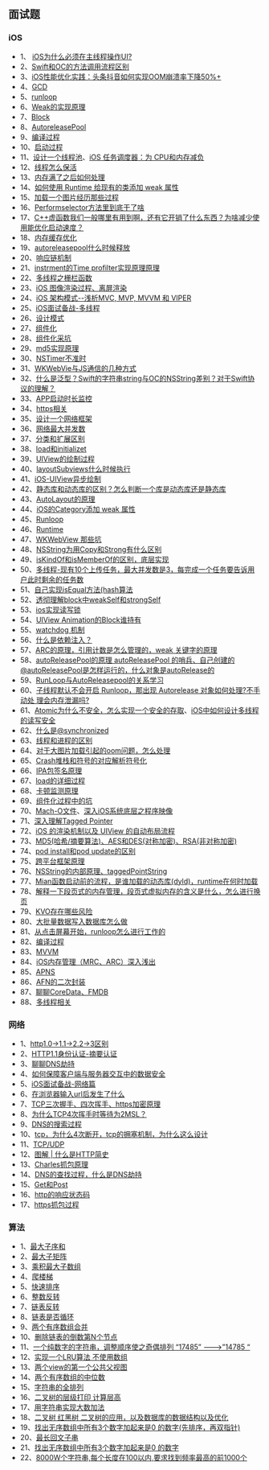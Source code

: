 

## 面试题


### iOS 

* 1、 [iOS为什么必须在主线程操作UI?](https://778477.github.io/2017/06/19/2017-06-19-为什么iOS更新UI操作必须在主线程/)
* 2、[Swift和OC的方法调用流程区别](https://kemchenj.github.io/2017-01-09/)
* 3、[iOS性能优化实践：头条抖音如何实现OOM崩溃率下降50%+](https://mp.weixin.qq.com/s/4-4M9E8NziAgshlwB7Sc6g)
* 4、[GCD](https://looseyi.github.io/post/notes/01-gcd/)
* 5、[runloop](https://blog.ibireme.com/2015/05/18/runloop/)
* 6、[Weak的实现原理](https://www.jianshu.com/p/f331bd5ce8f8)
* 7、[Block](https://www.jianshu.com/p/93813c293266)
* 8、[AutoreleasePool](https://www.jianshu.com/p/32265cbb2a26)
* 9、[编译过程](https://juejin.im/post/6844904040841641998)
* 10、[启动过程](https://www.jianshu.com/p/7096478ccbe7)
* 11、[设计一个线程池](https://www.jianshu.com/p/5bb4123e415c)、[iOS 任务调度器：为 CPU和内存减负](https://www.jianshu.com/p/f2a610c77d26)
* 12、[线程怎么保活](https://www.jianshu.com/p/2ffa6678f83d)
* 13、[内存满了之后如何处理](https://juejin.im/post/6844903550187733000)
* 14、[如何使用 Runtime 给现有的类添加 weak 属性](https://github.com/ChenYilong/iOSInterviewQuestions)
* 15、[加载一个图片经历那些过程](https://www.jianshu.com/p/72dd074728d8)
* 16、[Performselector方法里到底干了啥](https://www.jianshu.com/p/ac14e03d9345)
* 17、[C++虚函数我们一般哪里有用到啊，还有它开销了什么东西？为啥减少使用能优化启动速度？](https://www.dazhuanlan.com/2019/12/09/5dedcdb02c287/)
* 18、[内存缓存优化](https://www.jianshu.com/p/f7376a321c2e)
* 19、[autoreleasepool什么时候释放](https://www.jianshu.com/p/50bdd8438857)
* 20、[响应链机制](https://www.jianshu.com/p/2e074db792ba)
* 21、[instrment的Time profilter实现原理原理]()
* 22、[多线程之栅栏函数](https://zhuanlan.zhihu.com/p/142368783)
* 23、[iOS 图像渲染过程、离屏渲染](https://juejin.im/post/6844904162765832206#heading-18)
* 24、[iOS 架构模式--浅析MVC, MVP, MVVM 和 VIPER](https://zhangferry.com/2019/11/22/ios_architecture_patterns/)
* 25、[iOS面试备战-多线程](https://juejin.im/post/6854573211011514382)
* 26、[设计模式](https://www.jianshu.com/p/e5c69c7b8c00)
* 27、[组件化](https://www.jianshu.com/p/40060fa2a564)
* 28、[组件化采坑](https://juejin.im/post/6844903731738345479)
* 29、[md5实现原理](https://www.jianshu.com/p/82729c87ef68)
* 30、[NSTimer不准时](https://www.jianshu.com/p/d5845842b7d3)
* 31、[WKWebVie与JS通信的几种方式]()
* 32、[什么是泛型？Swift的字符串string与OC的NSString差别？对于Swift协议的理解？]()
* 33、[APP启动时长监控]()
* 34、[https相关](https://mp.weixin.qq.com/s/LV3cFpQtMUntMg6zn-01pQ)
* 35、[设计一个网络框架]()
* 36、[网络最大并发数]()
* 37、[分类和扩展区别](https://www.jianshu.com/p/ba35a975af9a)
* 38、[load和initializet](https://www.jianshu.com/p/c52d0b6ee5e9)
* 39、[UIView的绘制过程](https://www.jianshu.com/p/a81d48e0e44a)
* 40、[layoutSubviews什么时候执行](https://www.jianshu.com/p/a2acc4c7dc4b)
* 41、[iOS-UIView异步绘制](https://www.jianshu.com/p/1c1b3f7cf087)
* 42、[静态库和动态库的区别？怎么判断一个库是动态库还是静态库](https://www.jianshu.com/p/5069778e421a)
* 43、[AutoLayout的原理](https://www.jianshu.com/p/c6541ff0bdafv)
* 44、[iOS的Category添加 weak 属性](https://blog.csdn.net/devday/article/details/71130115)
* 45、[Runloop](https://www.jianshu.com/p/fcb271f69038)
* 46、[Runtime](https://www.jianshu.com/p/6ebda3cd8052)
* 47、[WKWebView 那些坑](https://zhuanlan.zhihu.com/p/24990222)
* 48、[NSString为用Copy和Strong有什么区别]()
* 49、[isKindOf和isMemberOf的区别，底层实现](https://www.jianshu.com/p/abad3809c7c1)
* 50、[多线程-现有10个上传任务，最大并发数是3，每完成一个任务要告诉用户此时剩余的任务数]()
* 51、[自己实现isEqual方法(hash算法](https://www.jianshu.com/p/915356e280fc)
* 52、[透彻理解block中weakSelf和strongSelf](https://www.jianshu.com/p/ae4f84e289b9)
* 53、[ios实现读写锁](https://blog.csdn.net/u014600626/article/details/102884794)
* 54、[UIView Animation的Block谁持有](http://saitjr.com/ios/ios-from-memory-leak-to-uiview-animation.html)
* 55、[watchdog 机制](https://juejin.cn/post/6844903683021340679)
* 56、[什么是依赖注入？](https://www.jianshu.com/p/0d72a945f2dd)
* 57、[ARC的原理，引用计数是怎么管理的，weak 关键字的原理](https://www.jianshu.com/p/e3690f3e4675)
* 58、[autoReleasePool的原理 autoReleasePool 的哨兵、自己创建的 @autoReleasePool是怎样运行的，什么对象是autoRelease的](https://www.jianshu.com/p/77eb9e0bcd70)
* 59、[RunLoop与AutoReleasepool的关系学习](https://www.jianshu.com/p/ae8a310457d7)
* 60、[子线程默认不会开启 Runloop，那出现 Autorelease 对象如何处理?不手动处 理会内存泄漏吗?](https://zhuanlan.zhihu.com/p/26796146)
* 61、[Atomic为什么不安全，怎么实现一个安全的存取](https://www.jianshu.com/p/f7411c90a68a)、[iOS中如何设计多线程的读写安全](https://tech.souyunku.com/?p=31631)
* 62、[什么是@synchronized](https://blog.csdn.net/qq_28551705/article/details/86094764)
* 63、[线程和进程的区别](https://www.jianshu.com/p/68b274548069)
* 64、[对于大图片加载引起的oom问题，怎么处理](https://www.jianshu.com/p/52e3535dd37c)
* 65、[Crash堆栈和符号的对应解析符号化](https://www.jianshu.com/p/29051908c74b)
* 66、[IPA包签名原理](https://juejin.cn/post/6844903744233013262)
* 67、[load的详细过程](https://blog.csdn.net/Lea__DongYang/article/details/79702537)
* 68、[卡顿监测原理](https://www.jianshu.com/p/8123fc17fe0e)
* 69、[组件化过程中的坑](https://www.jianshu.com/p/a869650dd3b6)
* 70、[Mach-O文件](https://www.jianshu.com/p/7c87e115492d)、[深入iOS系统底层之程序映像](https://www.jianshu.com/p/3b83193ff851)
* 71、[深入理解Tagged Pointer](https://www.jianshu.com/p/c9089494fb6c)
* 72、[iOS 的渲染机制以及 UIView 的自动布局流程](https://www.dazhuanlan.com/2020/01/31/5e33cdfb28a2a/)
* 73、[MD5(哈希/摘要算法)、AES和DES(对称加密)、RSA(非对称加密)](https://blog.csdn.net/seoyundu/article/details/88112861)
* 74、[pod install和pod update的区别](https://blog.csdn.net/jhope/article/details/81535586)
* 75、[跨平台框架原理]()
* 76、[NSString的内部原理、taggedPointString](https://www.jianshu.com/p/627815e1996b)
* 77、[Mian函数启动前的流程，是谁加载的动态库(dyld)，runtime在何时加载](https://www.jianshu.com/p/5efe327ac7ea)
* 78、[解释一下段⻚式的内存管理，段⻚式虚拟内存的含义是什么，怎么进行换⻚](https://blog.csdn.net/low5252/article/details/106075945)
* 79、[KVO存在哪些⻛险](https://www.cnblogs.com/wengzilin/p/4346775.html)
* 80、[大批量数据写入数据库怎么做](分表并发写入)
* 81、[从点击屏幕开始，runloop怎么进行工作的](https://www.colabug.com/2017/1225/2102566/)
* 82、[编译过程](https://blog.csdn.net/vincentiss/article/details/54617915)
* 83、[MVVM]()
* 84、[iOS内存管理（MRC、ARC）深入浅出](https://www.jianshu.com/p/4f49c5c81021)
* 85、[APNS](https://www.jianshu.com/p/032bfc949917)
* 86、[AFN的二次封装]()
* 87、[聊聊CoreData、FMDB](https://www.jianshu.com/p/5a085a4fe2d7)
* 88、[多线程相关]()


### 网络

* 1、[http1.0->1.1->2.2->3区别](https://www.cnblogs.com/riwang/p/12370785.html)
* 2、[HTTP1.1身份认证-摘要认证](https://blog.csdn.net/zhongshanxian/article/details/81294829)
* 3、[聊聊DNS劫持](https://www.jianshu.com/p/63a94cb46cd2)
* 4、[如何保障客户端与服务器交互中的数据安全](https://netsecurity.51cto.com/art/202002/610473.htm)
* 5、[iOS面试备战-网络篇](https://juejin.im/post/6844904202523639822#comment)
* 6、[在浏览器输入url后发生了什么](https://www.jianshu.com/p/7eea6fbc5fcd)
* 7、[TCP三次握手、四次挥手、https加密原理](https://www.cnblogs.com/imstudy/p/10669631.html)
* 8、[为什么TCP4次挥手时等待为2MSL？](https://www.zhihu.com/question/67013338)
* 9、[DNS的搜索过程](https://juejin.cn/post/6884183177926033416)
* 10、[tcp，为什么4次断开，tcp的拥塞机制，为什么这么设计]()
* 11、[TCP/UDP](https://juejin.cn/post/6844903889146216456)
* 12、[图解 | 什么是HTTP简史](https://mp.weixin.qq.com/s/LV3cFpQtMUntMg6zn-01pQ)
* 13、[Charles抓包原理](https://www.jianshu.com/p/f6f6a21e17c0)
* 14、[DNS的查找过程，什么是DNS劫持](https://juejin.cn/post/6884183177926033416)
* 15、[Get和Post](https://juejin.cn/post/6844904004707696648)
* 16、[http的响应状态码](https://juejin.cn/post/6844903940832641037)
* 17、[https抓包过程](https://www.jianshu.com/p/7a88617ce80b)

### 算法

* 1、[最大子序和](https://leetcode-cn.com/problems/maximum-subarray/)
* 2、[最大子矩阵](https://leetcode-cn.com/problems/max-submatrix-lcci/)
* 3、[乘积最大子数组](https://leetcode-cn.com/problems/maximum-product-subarray/)
* 4、[爬楼梯]()
* 5、[快速排序]()
* 6、[整数反转]()
* 7、[链表反转]()
* 8、[链表是否循环]()
* 9、[两个有序数组合并]()
* 10、[删除链表的倒数第N个节点](https://leetcode-cn.com/problems/lian-biao-zhong-dao-shu-di-kge-jie-dian-lcof/)
* 11、[一个纯数字的字符串，调整顺序使之奇偶排列 “17485” ———>”14785 “]()
* 12、[实现一个LRU算法 不使用数组]()
* 13、[两个view的第一个公共父视图]()
* 14、[两个有序数组的中位数](https://leetcode-cn.com/problems/median-of-two-sorted-arrays/)
* 15、[字符串的全排列](https://leetcode-cn.com/problems/zi-fu-chuan-de-pai-lie-lcof//)
* 16、[二叉树的层级打印 计算层高](https://leetcode-cn.com/problems/cong-shang-dao-xia-da-yin-er-cha-shu-lcof/)
* 17、[用字符串实现大数加法]()
* 18、[二叉树 红黑树 二叉树的应用，以及数据库的数据结构以及优化]()
* 19、[找出无序数组中所有3个数字加起来是0 的数字(先排序，再双指针)]()
* 20、[最长回文子串]()
* 21、[找出无序数组中所有3个数字加起来是0 的数字]()
* 22、[8000W个字符串,每个长度在100以内,要求找到频率最高的前1000个](https://leetcode-cn.com/problems/top-k-frequent-elements)
